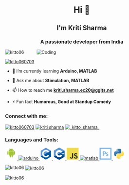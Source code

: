 <h1 align="center">Hi 👋
 <h2 align="center">I'm Kriti Sharma</h2>
<h3 align="center">A passionate developer from India</h3>
 
 <img align="right" alt="Coding" width="400" src=https://c.tenor.com/AlUkiGkR2j8AAAAM/new-game-ahagon-umiko-programming.gif>

<p align="left"> <img src="https://komarev.com/ghpvc/?username=kitto06&label=Profile%20views&color=0e75b6&style=flat" alt="kitto06" /> </p>

<p align="left"> <a href="https://twitter.com/kitto060703" target="blank"><img src="https://img.shields.io/twitter/follow/kitto060703?logo=twitter&style=for-the-badge" alt="kitto060703" /></a> </p>

- 🌱 I’m currently learning **Arduino, MATLAB**

- 💬 Ask me about **Stimulation, MATLAB**

- 📫 How to reach me **kriti.sharma.ec20@ggits.net**

- ⚡ Fun fact **Humorous, Good at Standup Comedy**

<h3 align="left">Connect with me:</h3>
<p align="left">
<a href="https://twitter.com/kitto060703" target="blank"><img align="center" src="https://raw.githubusercontent.com/rahuldkjain/github-profile-readme-generator/master/src/images/icons/Social/twitter.svg" alt="kitto060703" height="30" width="40" /></a>
<a href="https://fb.com/kriti sharma" target="blank"><img align="center" src="https://raw.githubusercontent.com/rahuldkjain/github-profile-readme-generator/master/src/images/icons/Social/facebook.svg" alt="kriti sharma" height="30" width="40" /></a>
<a href="https://instagram.com/_kitto_sharma_" target="blank"><img align="center" src="https://raw.githubusercontent.com/rahuldkjain/github-profile-readme-generator/master/src/images/icons/Social/instagram.svg" alt="_kitto_sharma_" height="30" width="40" /></a>
</p>

<h3 align="left">Languages and Tools:</h3>
<p align="left"> <a href="https://developer.android.com" target="_blank" rel="noreferrer"> <img src="https://raw.githubusercontent.com/devicons/devicon/master/icons/android/android-original-wordmark.svg" alt="android" width="40" height="40"/> </a> <a href="https://www.arduino.cc/" target="_blank" rel="noreferrer"> <img src="https://cdn.worldvectorlogo.com/logos/arduino-1.svg" alt="arduino" width="40" height="40"/> </a> <a href="https://www.cprogramming.com/" target="_blank" rel="noreferrer"> <img src="https://raw.githubusercontent.com/devicons/devicon/master/icons/c/c-original.svg" alt="c" width="40" height="40"/> </a> <a href="https://www.w3schools.com/cpp/" target="_blank" rel="noreferrer"> <img src="https://raw.githubusercontent.com/devicons/devicon/master/icons/cplusplus/cplusplus-original.svg" alt="cplusplus" width="40" height="40"/> </a> <a href="https://developer.mozilla.org/en-US/docs/Web/JavaScript" target="_blank" rel="noreferrer"> <img src="https://raw.githubusercontent.com/devicons/devicon/master/icons/javascript/javascript-original.svg" alt="javascript" width="40" height="40"/> </a> <a href="https://www.mathworks.com/" target="_blank" rel="noreferrer"> <img src="https://upload.wikimedia.org/wikipedia/commons/2/21/Matlab_Logo.png" alt="matlab" width="40" height="40"/> </a> <a href="https://www.photoshop.com/en" target="_blank" rel="noreferrer"> <img src="https://raw.githubusercontent.com/devicons/devicon/master/icons/photoshop/photoshop-line.svg" alt="photoshop" width="40" height="40"/> </a> <a href="https://www.python.org" target="_blank" rel="noreferrer"> <img src="https://raw.githubusercontent.com/devicons/devicon/master/icons/python/python-original.svg" alt="python" width="40" height="40"/> </a> </p>

<p><img align="left" src="https://github-readme-stats.vercel.app/api/top-langs?username=kitto06&show_icons=true&locale=en&layout=compact" alt="kitto06" /></p>

<p>&nbsp;<img align="center" src="https://github-readme-stats.vercel.app/api?username=kitto06&show_icons=true&locale=en" alt="kitto06" /></p>

<p><img align="center" src="https://github-readme-streak-stats.herokuapp.com/?user=kitto06&" alt="kitto06" /></p>
